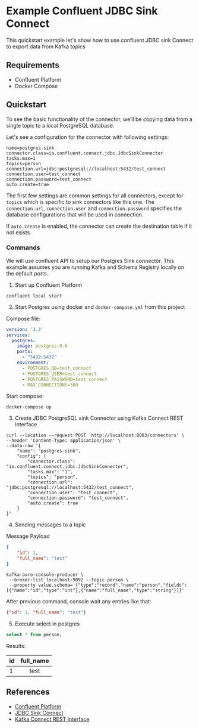 # Example Confluent JDBC Sink Connect
This quickstart example let's show how to use confluent JDBC sink Connect to export data from Kafka topics


## Requirements

* Confluent Platform
* Docker Compose


## Quickstart

To see the basic functionality of the connector, we’ll be copying data from a single topic to a local PostgreSQL database.

Let's see a configuration for the connector with following settings:

```properties
name=postgres-sink
connector.class=io.confluent.connect.jdbc.JdbcSinkConnector
tasks.max=1
topics=person
connection.url=jdbc:postgresql://localhost:5432/test_connect
connection.user=test_connect
connection.password=test_connect
auto.create=true
```

The first few settings are common settings for all connectors, except for `topics` which is specific to sink connectors like this one. The `connection.url`, `connection.user` and `connection.password` specifies the database configurations that will be used in connection.

 If `auto.create` is enabled, the connector can create the destination table if it not exists.


### Commands

We will use confluent API to setup our Postgres Sink connector. This example assumes you are running Kafka and Schema Registry locally on the default ports.

1. Start up Confluent Platform

```
confluent local start
```

2. Start Postgres using docker and `docker-compose.yml` from this project

Compose file:

```yml
version: '3.3'
services:
  postgres:
    image: postgres:9.6
    ports:
      - "5432:5432"
    environment:
      - POSTGRES_DB=test_connect
      - POSTGRES_USER=test_connect
      - POSTGRES_PASSWORD=test_connect
      - MAX_CONNECTIONS=300
```

Start compose:

```
docker-compose up
```

3. Create JDBC PostgreSQL sink Connector using Kafka Connect REST Interface

```shell
curl --location --request POST 'http://localhost:8083/connectors' \
--header 'Content-Type: application/json' \
--data-raw '{
    "name": "postgres-sink",
    "config": {
        "connector.class": "io.confluent.connect.jdbc.JdbcSinkConnector",
        "tasks.max": "1",
        "topics": "person",
        "connection.url": "jdbc:postgresql://localhost:5432/test_connect",
        "connection.user": "test_connect",
        "connection.password": "test_connect",
        "auto.create": true
    }
}'
```

4. Sending messages to a topic

Message Payload

```json
{
    "id": 1,
    "full_name": "test"
}
```

```shell
kafka-avro-console-producer \
 --broker-list localhost:9092 --topic person \
 --property value.schema='{"type":"record","name":"person","fields":[{"name":"id","type":"int"},{"name":"full_name","type":"string"}]}'
```

After previous command, console wait any entries like that:

```json
{"id": 1, "full_name": "test"}
```

5. Execute select in postgres

```sql
select * from person;
```

Results:

| id       |     full_name | 
|----------|:-------------:|
| 1        |  test         |


## References

* [Confluent Platform](https://docs.confluent.io/current/quickstart/ce-quickstart.html#ce-quickstart)
* [JDBC Sink Connect](https://docs.confluent.io/3.2.2/connect/connect-jdbc/docs/sink_connector.html#quickstart)
* [Kafka Connect REST Interface](https://docs.confluent.io/current/connect/references/restapi.html)



